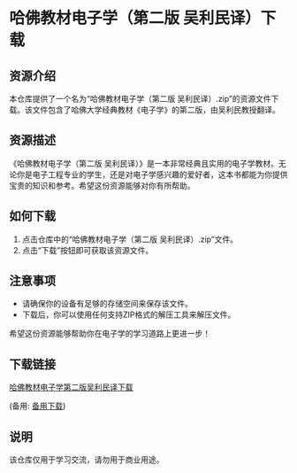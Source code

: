 # 哈佛教材电子学（第二版 吴利民译）下载

## 资源介绍

本仓库提供了一个名为“哈佛教材电子学（第二版 吴利民译）.zip”的资源文件下载。该文件包含了哈佛大学经典教材《电子学》的第二版，由吴利民教授翻译。

## 资源描述

《哈佛教材电子学（第二版 吴利民译）》是一本非常经典且实用的电子学教材。无论你是电子工程专业的学生，还是对电子学感兴趣的爱好者，这本书都能为你提供宝贵的知识和参考。希望这份资源能够对你有所帮助。

## 如何下载

1. 点击仓库中的“哈佛教材电子学（第二版 吴利民译）.zip”文件。
2. 点击“下载”按钮即可获取该资源文件。

## 注意事项

- 请确保你的设备有足够的存储空间来保存该文件。
- 下载后，你可以使用任何支持ZIP格式的解压工具来解压文件。

希望这份资源能够帮助你在电子学的学习道路上更进一步！

## 下载链接
[哈佛教材电子学第二版吴利民译下载](https://pan.quark.cn/s/f19a01a7228d) 

(备用: [备用下载](https://pan.baidu.com/s/1LxJla8jSUkT_7N5n5SXbcw?pwd=1234))

## 说明

该仓库仅用于学习交流，请勿用于商业用途。
